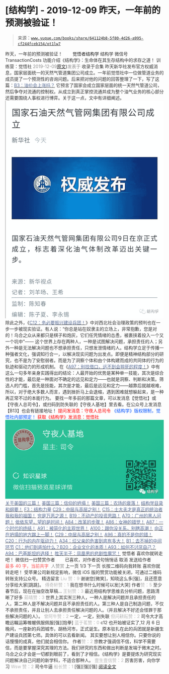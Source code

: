 # [结构学] - 2019-12-09 昨天，一年前的预测被验证！

> 来源：[`www.yuque.com/books/share/641124b8-5f80-4d26-a995-cf244fceb154/ot1lw7`](https://www.yuque.com/books/share/641124b8-5f80-4d26-a995-cf244fceb154/ot1lw7)

<ne-p id="520f42f3293818f927861ebbd5b15da4_p_0" data-lake-id="520f42f3293818f927861ebbd5b15da4_p_0"><ne-text id="u2a9d166e" style="color: rgb(51, 51, 51);">昨天，一年前的预测被验证！</ne-text></ne-p> <ne-p id="558439c9869f0ead2c7239453a6fdd94" data-lake-id="558439c9869f0ead2c7239453a6fdd94"><ne-text id="u9b2d4b5c" ne-fontsize="12" style="color: rgb(255, 255, 255);">原创</ne-text><ne-text id="u15913671" ne-fontsize="14">觉悟者</ne-text><ne-text id="uafa1c849" ne-fontsize="14">结构学</ne-text></ne-p> <ne-p id="cade1b884a24f4b88d1a7acdd050aa19" data-lake-id="cade1b884a24f4b88d1a7acdd050aa19"><ne-text id="u55d9dd4a" ne-fontsize="14" ne-bold="true" style="color: rgb(51, 51, 51);">结构学</ne-text></ne-p> <ne-p id="409e23371d407ad668ce73b30c26b5e5" data-lake-id="409e23371d407ad668ce73b30c26b5e5"><ne-text id="uc5c643ba" ne-fontsize="14" style="color: rgb(51, 51, 51);">微信号</ne-text><ne-text id="u7a447313" ne-fontsize="14" style="color: rgb(51, 51, 51);">TransactionCosts</ne-text></ne-p> <ne-p id="c750f95634e0c416c29f949d6818be94" data-lake-id="c750f95634e0c416c29f949d6818be94"><ne-text id="u60e5507f" ne-fontsize="14" style="color: rgb(51, 51, 51);">功能介绍</ne-text><ne-text id="u800bffbe" ne-fontsize="14" style="color: rgb(51, 51, 51);">《结构学》：生命体在其生存结构中的求存之道！ 训练营：觉悟社</ne-text></ne-p> <ne-p id="5ebb5b4483219a5295d6bb1808c4ed08" data-lake-id="5ebb5b4483219a5295d6bb1808c4ed08"><ne-text id="u1df1738e" style="color: rgb(140, 140, 140);">2019-12-09</ne-text>[<ne-text id="u7d7e28df" ne-fontsize="14">原文</ne-text>](https://mp.weixin.qq.com/s?__biz=MzIzMDYwOTM0Mg==&mid=2247484158&idx=1&sn=4d7eef21f730a7a27a3dabe01584c04a&chksm=e8b19a2fdfc61339f80e2277046b1446cc065a95d72e704e927bf052011e0557cadff235b54e#rd))<ne-text id="ua9e853e4" ne-fontsize="14" style="color: rgb(140, 140, 140);">发表于</ne-text></ne-p> <ne-p id="3d0b9c2d86cf798e57b258fba5abfec7" data-lake-id="3d0b9c2d86cf798e57b258fba5abfec7"><ne-text id="ua157f476" style="color: rgb(51, 51, 51);">收录于合集</ne-text></ne-p> <ne-p id="9eef859fa00ca9e5196b810a2d8b87d6" data-lake-id="9eef859fa00ca9e5196b810a2d8b87d6"><ne-text id="ubf86d3b6" style="color: rgb(51, 51, 51);">昨天新华社发布官方权威消息，国家层面统一的天然气管道集团公司成立。一年前觉悟社中一位做管道业务的成员提了一个预测性的咨询问题。后来把对他的问题的回答整理了一下，写了这篇：</ne-text>[<ne-text id="ucb219713" style="color: rgb(87, 107, 149);">B3：油价会上涨吗？</ne-text>](http://mp.weixin.qq.com/s?__biz=MzAxNDk1NjI2Mw==&mid=2247484078&idx=1&sn=6eee861727c21eef764e35f2379d643d&chksm=9b8a2126acfda83052cc25adc2294b7e0ccbece32af96e58033b4e7febfbd9ef719bba384a87&scene=21#wechat_redirect) <ne-text id="ubf0bdf60" style="color: rgb(51, 51, 51);">它预言了国家会成立国家层面的统一天然气管道公司，然后争夺对流通的控制权。从成立到真正掌控流通并成为整个油气业务的核心部分还需要围绕人事权进行博弈。关于这一点，文中有详细阐述。</ne-text></ne-p> <ne-p id="8d3511349af2a49a83d4284cee7a0c36" data-lake-id="8d3511349af2a49a83d4284cee7a0c36" ne-alignment="center"><ne-card data-card-name="image" data-card-type="inline" id="INV5a" data-event-boundary="card" style="color: rgb(51, 51, 51);">![](img/084652ee90395258df9451352f61cec7.png)  <ne-p id="e96a825f16c255208f15def615dfc678" data-lake-id="e96a825f16c255208f15def615dfc678" ne-alignment="left"><ne-text id="u69d16165" style="color: rgb(51, 51, 51);">除此之外，《</ne-text>[<ne-text id="u8b03691f" style="color: rgb(87, 107, 149);">C12：务必要振兴建设兵团！</ne-text>](http://mp.weixin.qq.com/s?__biz=MzAxNDk1NjI2Mw==&mid=2247484193&idx=1&sn=88c86597191d0c97a411f9ea6f7b7c5d&chksm=9b8a20a9acfda9bfae819e8e42531fe6d523dd244ef0fc0c0787ab812540108c181f7ec2ffa9&scene=21#wechat_redirect)<ne-text id="u7ab52d02" style="color: rgb(51, 51, 51);">》中对西北社会治理政策的预判也在一步一步被现实验证。有人说：“你总是站在奴隶主的立场上，非常抱歉，您是对的！乌合之众从来都只是棋子和炮灰，它们任凭情绪的怂恿，被裹挟着投入一个又一个坑中"—— 这个世界上存在两种人，一种是试图解决问题，承担责任的人；另外一种是无法解决问题也不想承担责任，只想发泄情绪的人。结构学立足于传播一种强者文化，强调知行合一，以解决现实问题为出发点。即便是精神结构部分的研究，也不是为了安慰弱者。而是为了洞察个体和由个体构建而成的共同体的行为的轨迹和驱动力的形成机制。</ne-text></ne-p> <ne-p id="ea549f18626ed0a842cd9af507dc3f1a" data-lake-id="ea549f18626ed0a842cd9af507dc3f1a" ne-alignment="left"><ne-text id="u83620c69" style="color: rgb(51, 51, 51);">在《</ne-text>[<ne-text id="ub473bff4" style="color: rgb(87, 107, 149);">A97：别找借口，远不到会猝死的程度！</ne-text>](http://mp.weixin.qq.com/s?__biz=MzAxNDk1NjI2Mw==&mid=2247484866&idx=1&sn=d93222730b1fd65cd31d270e54c91073&chksm=9b8a264aacfdaf5cf1d8eab64891b03e7b9966e887c9f512b7cb4a3f6cca04f1faa2c5da905d&scene=21#wechat_redirect)<ne-text id="u39378449" style="color: rgb(51, 51, 51);">》中有这么一句多年亲身实践得出的结论：</ne-text><ne-text id="u3aa07fce" ne-bold="true" style="color: rgb(51, 51, 51);">人最开始的优势是某种单一技能，其次是综合性的才能，最后是一种面对不确定的远见和定力——也就是洞察、判断和决策。</ne-text><ne-text id="ub46b2ca0" style="color: rgb(51, 51, 51);">筛选人的门槛，首先是技能，其次是才能，最后是远见和定力——越靠后就越艰难，所以，对于绝大多数人而言，遇到挫折马上会退缩，遇到困难就想躲起来，是一种再正常不过的本能行为。</ne-text></ne-p> <ne-p id="c6087728d913395be3ca73ed32a9317d" data-lake-id="c6087728d913395be3ca73ed32a9317d" ne-alignment="left"><ne-text id="u2ecb5c35" style="color: rgb(51, 51, 51);">要找一年多前的那篇文章，可以发消息【觉悟社】或【守夜人总司令】，或扫码到防失联的【守夜人基地】里去看。在公众号上发消息【B13】也会有链接地址！</ne-text></ne-p> <ne-p id="291c78c7299b2dca2ad65b08038b909f" data-lake-id="291c78c7299b2dca2ad65b08038b909f" ne-alignment="center"><ne-text id="uccb0d68f" ne-bold="true" style="color: rgb(255, 0, 0);">提问发消息：守夜人总司令</ne-text></ne-p> <ne-p id="e976805300ca710ec12eb3fe8cbf06e9" data-lake-id="e976805300ca710ec12eb3fe8cbf06e9" ne-alignment="center"><ne-text id="ue257edc8" ne-fontsize="13" style="color: rgb(0, 82, 255);">《结构学》版权限制，觉悟社内部预定！</ne-text></ne-p> <ne-p id="143339366487cdef99b5be894d934a56" data-lake-id="143339366487cdef99b5be894d934a56" ne-alignment="center"><ne-text id="ua75ee7e6" style="color: rgb(255, 0, 0);">获取《结构学》发消息</ne-text><ne-text id="u3882346c" ne-bold="true" style="color: rgb(255, 0, 0);">：觉悟社</ne-text></ne-p> <ne-p id="07b5db87e07761edbcd846b181bbab5c" data-lake-id="07b5db87e07761edbcd846b181bbab5c" ne-alignment="center"><ne-card data-card-name="image" data-card-type="inline" id="cqqCa" data-event-boundary="card" style="color: rgb(51, 51, 51);">![](img/23be573860ab5bdbbc425247e81afc6c.png)  <ne-p id="49c9f5c581943b259b16a90c3324f627" data-lake-id="49c9f5c581943b259b16a90c3324f627">[<ne-text id="ucb3e89e9" style="color: rgb(87, 107, 149);">关于美国的三篇！</ne-text>](http://mp.weixin.qq.com/s?__biz=MzIzMDYwOTM0Mg==&mid=2247484082&idx=1&sn=7f0efdc740505aeff41af3593c2c07d2&chksm=e8b19a63dfc613757721204eef321ddcad7ddc01dfc2076db117c37c0b37d75438f2e405c830&scene=21#wechat_redirect)</ne-p> <ne-p id="a6c638d7fdc7fca94229103b70c124b4" data-lake-id="a6c638d7fdc7fca94229103b70c124b4">[<ne-text id="u57538975" style="color: rgb(87, 107, 149);">美国三篇：信仰的坍塌！</ne-text>](http://mp.weixin.qq.com/s?__biz=MzIzMDYwOTM0Mg==&mid=2247484086&idx=1&sn=84a690a2f2f277ffb97bd9ae9b8997b5&chksm=e8b19a67dfc61371cbaa58bdc4cf884dcb865ce62dc947cf1cf3e7653716339ff71d49c563bb&scene=21#wechat_redirect)</ne-p> <ne-p id="d0154a57baaa53c926ca0006486265f4" data-lake-id="d0154a57baaa53c926ca0006486265f4">[<ne-text id="u03ac292c" style="color: rgb(87, 107, 149);">美国三篇：农场的衰落！</ne-text>](http://mp.weixin.qq.com/s?__biz=MzAxNDk1NjI2Mw==&mid=2247484839&idx=1&sn=ab17e9c4ae5af883a17a9c0fcafe94dd&chksm=9b8a262facfdaf399eab6252e9034d5a64a95f1c2575ed6570615dc11980d7d14b684341c22d&scene=21#wechat_redirect)</ne-p> <ne-p id="648b9bfd0ab41db6464844ddd568a9c6" data-lake-id="648b9bfd0ab41db6464844ddd568a9c6">[<ne-text id="u84746a26" style="color: rgb(87, 107, 149);">结构学目录和纲要！</ne-text>](http://mp.weixin.qq.com/s?__biz=MzIzMDYwOTM0Mg==&mid=2247484053&idx=1&sn=c1f5eab393cc4446a8289a6e25038b36&chksm=e8b19a44dfc613522c81444af83496ce9efdc9ad6c892fb4664d48d5a8c3d4281f0f94772c04&scene=21#wechat_redirect)</ne-p> <ne-p id="3e4ee73d514bf9a2b85dd80364e11b63" data-lake-id="3e4ee73d514bf9a2b85dd80364e11b63">[<ne-text id="ubea26575" style="color: rgb(87, 107, 149);">F3：结构力量</ne-text>](http://mp.weixin.qq.com/s?__biz=MzIzMDYwOTM0Mg==&mid=2247483942&idx=1&sn=53a6cd726a0ea5e93ef015690fa25d3b&chksm=e8b19af7dfc613e1f5509b8cebb677a6aa963a98b47438c54e89a8979374e794372cb1f0fe84&scene=21#wechat_redirect)</ne-p> <ne-p id="02d5393048cb950abcfe44d2b9eb8caa" data-lake-id="02d5393048cb950abcfe44d2b9eb8caa">[<ne-text id="uf6304345" style="color: rgb(87, 107, 149);">C29：中层与高层之别！</ne-text>](http://mp.weixin.qq.com/s?__biz=MzIzMDYwOTM0Mg==&mid=2247484061&idx=1&sn=6b5effaceec4ccea129b0b2c0ff9eb94&chksm=e8b19a4cdfc6135a82d4a79c2245a8efb5cea97135ffeef76afcdb0f1d23fc37408270b77ac3&scene=21#wechat_redirect)</ne-p> <ne-p id="4d4edb66fad056a4acbe58668e7445b6" data-lake-id="4d4edb66fad056a4acbe58668e7445b6">[<ne-text id="ua152dafd" style="color: rgb(87, 107, 149);">C15：士大夫才是真正的统治者</ne-text>](http://mp.weixin.qq.com/s?__biz=MzIzMDYwOTM0Mg==&mid=2247483960&idx=1&sn=91978b70e123a7a6a57a3678d4b17e86&chksm=e8b19ae9dfc613ff1bd2aadb1504c0332942657d1fcb07f947b313ec1c123cc75b21b23f6e16&scene=21#wechat_redirect)</ne-p><ne-p id="5a7a7a7c32c8ca460a0d0fca87c5e01d" data-lake-id="5a7a7a7c32c8ca460a0d0fca87c5e01d">[<ne-text id="u1a657dd0" style="color: rgb(87, 107, 149);">我和我的祖国！</ne-text>](http://mp.weixin.qq.com/s?__biz=MzIzMDYwOTM0Mg==&mid=2247484115&idx=1&sn=e04f533c19139936604c97042b23ab88&chksm=e8b19a02dfc6131403531aa897c8c5c2e6881cb25262189d25ba73bf44039af2a4ed9dad3a6f&scene=21#wechat_redirect)</ne-p> <ne-p id="72c1107380fca90a3e71efb9a0dfc5c8" data-lake-id="72c1107380fca90a3e71efb9a0dfc5c8">[<ne-text id="ua7b7081e" style="color: rgb(87, 107, 149);">穷是万恶之源！</ne-text>](http://mp.weixin.qq.com/s?__biz=MzAxNDk1NjI2Mw==&mid=2247483823&idx=1&sn=e54ebe9891b302dc0bf1815c76ccf8b7&chksm=9b8a2227acfdab31a05e273addd9159d4b8263d58d3c58bf214841c8189157519719c3427306&scene=21#wechat_redirect)</ne-p> <ne-p id="12a9f989b9bbd6227e6fd4624f9880ba" data-lake-id="12a9f989b9bbd6227e6fd4624f9880ba">[<ne-text id="ue0e8dee2" style="color: rgb(87, 107, 149);">B19：不动产的投资思路！</ne-text>](http://mp.weixin.qq.com/s?__biz=MzIzMDYwOTM0Mg==&mid=2247484069&idx=1&sn=a13a6e590a21b27fd1356718b3a2dcd3&chksm=e8b19a74dfc613622b23c7233732cbb1d499c75f9b7ac3047cdeaee3a34eeae7d3b4871429f1&scene=21#wechat_redirect)</ne-p> <ne-p id="1143eeab68b49794e6a067a3a82f7d5e" data-lake-id="1143eeab68b49794e6a067a3a82f7d5e">[<ne-text id="ua3b0f384" style="color: rgb(87, 107, 149);">A70：广州的黑人问题！</ne-text>](http://mp.weixin.qq.com/s?__biz=MzIzMDYwOTM0Mg==&mid=2247484073&idx=1&sn=3ffde794629bfd65117e0f4f589cc7fe&chksm=e8b19a78dfc6136e940b88d2e15d6e62b5fd657d5daa5182e9cdc73255788b995629b0c192f6&scene=21#wechat_redirect)</ne-p> <ne-p id="87cf438008644a964810c19e0185e238" data-lake-id="87cf438008644a964810c19e0185e238">[<ne-text id="u6adda586" style="color: rgb(87, 107, 149);">依依东望，望的是时间！</ne-text>](http://mp.weixin.qq.com/s?__biz=MzIzMDYwOTM0Mg==&mid=2247483860&idx=1&sn=b5b01ae82ff764ce2806251e3f2a809f&chksm=e8b19905dfc61013607735eb7782299c9a4d7a39a8b15a7b46182ef20eda3ffe9f6ed6337e1f&scene=21#wechat_redirect)</ne-p> <ne-p id="15fe855afd89beb06e10d69aa0277336" data-lake-id="15fe855afd89beb06e10d69aa0277336">[<ne-text id="u489371f8" style="color: rgb(87, 107, 149);">A84：改革的步骤！</ne-text>](http://mp.weixin.qq.com/s?__biz=MzIzMDYwOTM0Mg==&mid=2247484098&idx=1&sn=8a28fd5dce47b485ed38e4f3cfdb7d05&chksm=e8b19a13dfc61305fde13511d297aa1d6b59184825c7998f338e7d5f36742e3c06c717d78fe8&scene=21#wechat_redirect)</ne-p> <ne-p id="0eacd78db626cd5e51a5f9206806cf9f" data-lake-id="0eacd78db626cd5e51a5f9206806cf9f">[<ne-text id="ub62705e0" style="color: rgb(87, 107, 149);">A86：女神的错觉！</ne-text>](http://mp.weixin.qq.com/s?__biz=MzAxNDk1NjI2Mw==&mid=2247484733&idx=1&sn=fab22e8ab3f80b78dab3d4e2e2716bfb&chksm=9b8a26b5acfdafa374df83506e5086a573169362877918977c08490b4e9747c45c99d1266e7f&scene=21#wechat_redirect)</ne-p> <ne-p id="aa4445afbfa8600ba8182a98f6143b45" data-lake-id="aa4445afbfa8600ba8182a98f6143b45">[<ne-text id="u98d84510" style="color: rgb(87, 107, 149);">A87：一个时代的终结！</ne-text>](http://mp.weixin.qq.com/s?__biz=MzIzMDYwOTM0Mg==&mid=2247484102&idx=1&sn=c0572fe89409ac0ef2d1468b8f81f130&chksm=e8b19a17dfc6130119eacf0492c237b5173f6f9c13265a36d7919e3132228f8c2d3306863c08&scene=21#wechat_redirect)</ne-p> <ne-p id="fc16639a445b1293220d79af914d5611" data-lake-id="fc16639a445b1293220d79af914d5611">[<ne-text id="uf965cfc4" style="color: rgb(87, 107, 149);">A91：被简化的主观世界！</ne-text>](http://mp.weixin.qq.com/s?__biz=MzIzMDYwOTM0Mg==&mid=2247484106&idx=1&sn=89ac1e2a068a9114c08822ed3a6a9916&chksm=e8b19a1bdfc6130d67743acf04c384cd66fa3d13b83614a9b3d70edda3290e8af9765c31b7d7&scene=21#wechat_redirect)</ne-p> <ne-p id="ae0eb91e6daa80106dd4a38c61427377" data-lake-id="ae0eb91e6daa80106dd4a38c61427377">[<ne-text id="u6ce3d815" style="color: rgb(87, 107, 149);">A100：跟你没关系，别瞎高潮！</ne-text>](http://mp.weixin.qq.com/s?__biz=MzAxNDk1NjI2Mw==&mid=2247484826&idx=1&sn=c2df87478a77eebf01085c7795424395&chksm=9b8a2612acfdaf04f9034241f17123b00853fb4fa0af799266ae01cdd7ce776318d0d88cde41&scene=21#wechat_redirect)</ne-p> <ne-p id="4d6a5a6c379105b0061f97d7bde21811" data-lake-id="4d6a5a6c379105b0061f97d7bde21811">[<ne-text id="u54171654" style="color: rgb(87, 107, 149);">向正在坍塌的地方踹上一脚！</ne-text>](http://mp.weixin.qq.com/s?__biz=MzAxNDk1NjI2Mw==&mid=2247483789&idx=1&sn=5e44b7b524c3dc4bb7705f49ed0a44a3&chksm=9b8a2205acfdab139e4b1d44ef6702b09c9fbf79505340205d13fbdaa33207a997f54bee0e97&scene=21#wechat_redirect)</ne-p> <ne-p id="385bb3005e5d8f95cc0aa47e90c4e41a" data-lake-id="385bb3005e5d8f95cc0aa47e90c4e41a">[<ne-text id="u2bf500f4" style="color: rgb(87, 107, 149);">C29：中层与高层之别！</ne-text>](http://mp.weixin.qq.com/s?__biz=MzIzMDYwOTM0Mg==&mid=2247484061&idx=1&sn=6b5effaceec4ccea129b0b2c0ff9eb94&chksm=e8b19a4cdfc6135a82d4a79c2245a8efb5cea97135ffeef76afcdb0f1d23fc37408270b77ac3&scene=21#wechat_redirect)</ne-p> <ne-p id="816564217860d4e975723b072ffd52c0" data-lake-id="816564217860d4e975723b072ffd52c0">[<ne-text id="u87f301c7" style="color: rgb(87, 107, 149);">A96：真的不是你的错！</ne-text>](http://mp.weixin.qq.com/s?__biz=MzAxNDk1NjI2Mw==&mid=2247484835&idx=1&sn=9f24aba2a2b22cf3033e76a5435e352e&chksm=9b8a262bacfdaf3d1cf1dabf21851d162769a2bcd6826d220efeee9e34c408950f56eadd0baf&scene=21#wechat_redirect)</ne-p> <ne-p id="ad690a4f8f0722fdef9d30a6ee7abb6c" data-lake-id="ad690a4f8f0722fdef9d30a6ee7abb6c">[<ne-text id="u7c068eae" style="color: rgb(87, 107, 149);">C20：行为的内在驱动力！</ne-text>](http://mp.weixin.qq.com/s?__biz=MzIzMDYwOTM0Mg==&mid=2247484003&idx=1&sn=a62ddbccc64f9f19890c0dff9605b6f7&chksm=e8b19ab2dfc613a47b840d331bb9c43711798f5102681c0d1a06cb3996450c1d34bc8573b7e0&scene=21#wechat_redirect)</ne-p> <ne-p id="052d8489f0568778cddc0241fd128cd4" data-lake-id="052d8489f0568778cddc0241fd128cd4">[<ne-text id="u7c04dcfe" style="color: rgb(87, 107, 149);">A34：烂父亲的危害到底有多大！</ne-text>](http://mp.weixin.qq.com/s?__biz=MzIzMDYwOTM0Mg==&mid=2247483986&idx=1&sn=984fbf5e696f7a3f34f25dcf93037cea&chksm=e8b19a83dfc61395d629a54503920505c42a73a62b9e72308ed4ea0d66c509ca66a1a3138ea5&scene=21#wechat_redirect)</ne-p> <ne-p id="6232fcd1b4a75bd785ec3ffa4d306bfe" data-lake-id="6232fcd1b4a75bd785ec3ffa4d306bfe">[<ne-text id="u1426850a" style="color: rgb(87, 107, 149);">B1：去不掉的中间环节</ne-text>](http://mp.weixin.qq.com/s?__biz=MzIzMDYwOTM0Mg==&mid=2247483903&idx=1&sn=e8a21cb816d6a27d869f81463805a208&chksm=e8b1992edfc610380f54d91f9acc9844820c77ce8a5bcedb4f36372c406647f45fd2514a6a77&scene=21#wechat_redirect)</ne-p> <ne-p id="45449fbc51f41514fee26e0375dbef58" data-lake-id="45449fbc51f41514fee26e0375dbef58">[<ne-text id="u660c3581" style="color: rgb(87, 107, 149);">C1：他们到底怕什么？</ne-text>](http://mp.weixin.qq.com/s?__biz=MzIzMDYwOTM0Mg==&mid=2247483830&idx=1&sn=b49870ee1ebbd5397ad409346c93b630&chksm=e8b19967dfc61071fc4a913312b8e255008adb24a32c745465d3da59e45465a9fdc0aa36bd8e&scene=21#wechat_redirect)</ne-p><ne-p id="d7bcf3deb33d7c7e8a46cefdd0d9ee85" data-lake-id="d7bcf3deb33d7c7e8a46cefdd0d9ee85">[<ne-text id="u567e59e6" style="color: rgb(87, 107, 149);">B20：企业文化的本质！</ne-text>](http://mp.weixin.qq.com/s?__biz=MzIzMDYwOTM0Mg==&mid=2247484111&idx=1&sn=d6154ef03c3702d24ebbd49ec6d2544b&chksm=e8b19a1edfc61308357f4cc639a74339e18c1e7ea64e351a1d73fac03d82e0daa3d7cbd2b4f7&scene=21#wechat_redirect)[<ne-text id="u0e81faad" style="color: rgb(87, 107, 149);">A93：如何不讨厌自己？</ne-text>](http://mp.weixin.qq.com/s?__biz=MzAxNDk1NjI2Mw==&mid=2247484783&idx=1&sn=08bb06c4b322311a9d08a0d67077b6ac&chksm=9b8a26e7acfdaff1fb664e30d3365b7405692c4c7e53b41d078052fcbd87faf8de05c04346ce&scene=21#wechat_redirect)</ne-p> <ne-p id="5ed05f281ebba5a9866d5e66588b680e" data-lake-id="5ed05f281ebba5a9866d5e66588b680e">[<ne-text id="u916ab0e0" style="color: rgb(87, 107, 149);">A94：巴基斯坦的选择！</ne-text>](http://mp.weixin.qq.com/s?__biz=MzAxNDk1NjI2Mw==&mid=2247484787&idx=1&sn=1e88f66866554dbb73e4fd4d7947be0d&chksm=9b8a26fbacfdafed9d52a547f2f4608ef001fa2b6a07ec62bb06c5df56b23b6bca3d7b26b6cf&scene=21#wechat_redirect)</ne-p> <ne-p id="348d20d1b5ca55f3d0330d7336e43f20" data-lake-id="348d20d1b5ca55f3d0330d7336e43f20">[<ne-text id="u87234d3d" style="color: rgb(87, 107, 149);">胜天半子：凤凰男的悲剧性魔咒！</ne-text>](http://mp.weixin.qq.com/s?__biz=MzAxNDk1NjI2Mw==&mid=2247484459&idx=1&sn=3af333a7d8f81253f730e57ba86f6f11&chksm=9b8a27a3acfdaeb524c155bcc629f472e273558add2d9c91ca3295d08144bd6d7d26ed757e6c&scene=21#wechat_redirect)</ne-p> <ne-p id="6481529e35d891a640fd184eb1a9ba81" data-lake-id="6481529e35d891a640fd184eb1a9ba81"><ne-text id="u6d13e248" style="color: rgb(51, 51, 51);">觉悟者</ne-text></ne-p> <ne-p id="3818aab30f6df07e5b9ac24b163b3bc9" data-lake-id="3818aab30f6df07e5b9ac24b163b3bc9"><ne-text id="u1fea83db" style="color: rgb(51, 51, 51);">喜欢你就转走吧！</ne-text></ne-p> <ne-p id="5cd6408ee435c8b302bc5a785f95042d" data-lake-id="5cd6408ee435c8b302bc5a785f95042d"><ne-text id="u02082740" ne-bold="true" style="color: rgb(51, 51, 51);">微信扫一扫赞赏作者</ne-text><ne-text id="u59e01a0a" ne-bold="true" style="color: rgb(255, 255, 255);">赞赏</ne-text></ne-p> <ne-p id="20fdaf208b09af07e77cf3d8e71e62e9" data-lake-id="20fdaf208b09af07e77cf3d8e71e62e9"><ne-text id="u0067ddad" style="color: rgb(51, 51, 51);">已喜欢，</ne-text><ne-text id="u1d8e55cb">对作者说句悄悄话</ne-text></ne-p> <ne-p id="19e4fdfe3cf90cb985b28caaeb66649d" data-lake-id="19e4fdfe3cf90cb985b28caaeb66649d"><ne-text id="u351dd007" style="color: rgb(51, 51, 51);">取消</ne-text></ne-p> <ne-p id="3f237a38be6571def714abe237771b6d" data-lake-id="3f237a38be6571def714abe237771b6d"><ne-text id="u4f7813b9" ne-fontsize="14" ne-bold="true" style="color: rgb(51, 51, 51);">发送给作者</ne-text></ne-p> <ne-p id="9ce9d159e4644c0e9d0317cd607e4d5e" data-lake-id="9ce9d159e4644c0e9d0317cd607e4d5e"><ne-text id="u2703e158" ne-bold="true" style="color: rgb(255, 255, 255);">发送</ne-text></ne-p> <ne-p id="349980fda92cbdc20024a646635c678e" data-lake-id="349980fda92cbdc20024a646635c678e"><ne-text id="uc1cf53e9" ne-fontsize="13" style="color: rgb(250, 81, 81);">最多 40 字，当前共字</ne-text></ne-p> <ne-p id="10941bde4e2fdb80c6a9093778d1b78e" data-lake-id="10941bde4e2fdb80c6a9093778d1b78e"><ne-text id="u70be8719" style="color: rgb(136, 136, 136);"> 人赞赏</ne-text></ne-p> <ne-p id="a1ec246bbc31ef6bffa44db7e955b48c" data-lake-id="a1ec246bbc31ef6bffa44db7e955b48c"><ne-text id="ue6fc9afe" style="color: rgb(51, 51, 51);">上一页</ne-text> <ne-text id="u0ca1d0ec">1</ne-text><ne-text id="u43598aba" style="color: rgb(51, 51, 51);">/3 下一页</ne-text></ne-p> <ne-p id="cb86823d7adcf9fc35649fc843f176f1" data-lake-id="cb86823d7adcf9fc35649fc843f176f1"><ne-text id="u6ba1b673" style="color: rgb(51, 51, 51);">长按二维码向我转账</ne-text></ne-p> <ne-p id="bab1229a29323341c8fb660211236497" data-lake-id="bab1229a29323341c8fb660211236497"><ne-text id="u14e39835" style="color: rgb(51, 51, 51);">喜欢你就转走吧！</ne-text></ne-p> <ne-p id="59e93009c0150e2b4e871deeaea8d928" data-lake-id="59e93009c0150e2b4e871deeaea8d928"><ne-text id="u228f2574" style="color: rgb(51, 51, 51);">受苹果公司新规定影响，微信 iOS 版的赞赏功能被关闭，可通过二维码转账支持公众号。</ne-text></ne-p> <ne-h3 id="1UKBF" data-lake-id="1UKBF"><ne-heading-ext><ne-heading-anchor></ne-heading-anchor><ne-heading-fold></ne-heading-fold></ne-heading-ext><ne-heading-content><ne-text id="u707a7e83" ne-fontsize="16" style="color: rgb(51, 51, 51);">精选留言</ne-text></ne-heading-content></ne-h3>  <ne-p id="b4e20175def4141914bb59cbf479de60" data-lake-id="b4e20175def4141914bb59cbf479de60"><ne-card data-card-name="image" data-card-type="inline" id="KU2Bu" data-event-boundary="card" style="color: rgb(51, 51, 51);"><ne-p id="f133b16e9fccf03c1b36e1a0d4eaa921" data-lake-id="f133b16e9fccf03c1b36e1a0d4eaa921"><ne-text id="u505eb962" style="color: rgb(179, 179, 179);">Liu 赞：9</ne-text></ne-p> <ne-p id="24d4f85b3fc7d10cfad5b3d83d2becfa" data-lake-id="24d4f85b3fc7d10cfad5b3d83d2becfa"><ne-text id="ub6aac0f3" style="color: rgb(51, 51, 51);">谢谢您[微笑]，知晓这么多[强]，且还愿意分享给大家[跳跳]。</ne-text></ne-p>  <ne-p id="60a9f4d593bcefa846c77d881a556e13" data-lake-id="60a9f4d593bcefa846c77d881a556e13"><ne-card data-card-name="image" data-card-type="inline" id="K3Uf7" data-event-boundary="card" style="color: rgb(51, 51, 51);"><ne-p id="01b43d809537c7df7a6549c14747a0b2" data-lake-id="01b43d809537c7df7a6549c14747a0b2"><ne-text id="u4944c27f" style="color: rgb(179, 179, 179);">傅奇轩赞：1</ne-text></ne-p> <ne-p id="2b09636a6dbbda50d5c45083d887d487" data-lake-id="2b09636a6dbbda50d5c45083d887d487"><ne-text id="ubccacbc2" style="color: rgb(51, 51, 51);">我在想书什么时候可以发[大哭]</ne-text></ne-p> <ne-p id="c4f26aec7b2d55f436414bc575e93b4f" data-lake-id="c4f26aec7b2d55f436414bc575e93b4f"><ne-text id="uf3a5c0a2" style="color: rgb(51, 51, 51);">作者</ne-text><ne-text id="ud57c74fc" style="color: rgb(179, 179, 179);">赞：5</ne-text></ne-p> <ne-p id="4c62f2e5f1d3f7ed3260ae26a6edf49d" data-lake-id="4c62f2e5f1d3f7ed3260ae26a6edf49d"><ne-text id="ue6001b9b" style="color: rgb(51, 51, 51);">至少春节后，现在在抽空改草稿...</ne-text></ne-p>  <ne-p id="73d89789feb8669f4ed6407e7a64bb4c" data-lake-id="73d89789feb8669f4ed6407e7a64bb4c"><ne-card data-card-name="image" data-card-type="inline" id="HvX3h" data-event-boundary="card" style="color: rgb(51, 51, 51);"><ne-p id="120cc3f0a7b30d82c33ec4def1fbb18e" data-lake-id="120cc3f0a7b30d82c33ec4def1fbb18e"><ne-text id="uc665f61c" style="color: rgb(179, 179, 179);">王钊赞：3</ne-text></ne-p> <ne-p id="ed9d0753aee405d16b73517bc5657a70" data-lake-id="ed9d0753aee405d16b73517bc5657a70"><ne-text id="u8aa94757" style="color: rgb(51, 51, 51);">最近用结构学思维去分析问题，思路清晰了好多</ne-text></ne-p>  <ne-p id="dd46cfe930d9e6fa679b5f70cec6ca36" data-lake-id="dd46cfe930d9e6fa679b5f70cec6ca36"><ne-card data-card-name="image" data-card-type="inline" id="Uf0JC" data-event-boundary="card" style="color: rgb(51, 51, 51);"><ne-p id="934fee5114b0b89eea778251a195c803" data-lake-id="934fee5114b0b89eea778251a195c803"><ne-text id="u99a5c9e8" style="color: rgb(179, 179, 179);">茹晴赞：3</ne-text></ne-p> <ne-p id="46a0afab2983a4d19850f96515bca936" data-lake-id="46a0afab2983a4d19850f96515bca936"><ne-text id="u53bfd6a9" style="color: rgb(51, 51, 51);">世界上其实🈶️三种人，一种人是解决问题并且承担责任的人，第二种人是不解决问题并且不承担责任的人。第三种人是自己制造问题，不仅不承担责任，并且让别人去承担责任解决问题的人。（并且解决不好还会怪罪于那些解决问题的人）。</ne-text></ne-p>  <ne-p id="9670cc8475badc5c941da2ff329202f5" data-lake-id="9670cc8475badc5c941da2ff329202f5"><ne-card data-card-name="image" data-card-type="inline" id="shGGY" data-event-boundary="card" style="color: rgb(51, 51, 51);"><ne-p id="46128f6453d5dbd930576dd72c0ffb58" data-lake-id="46128f6453d5dbd930576dd72c0ffb58"><ne-text id="u60a1fc16" style="color: rgb(179, 179, 179);">曾阿牛赞：2</ne-text></ne-p> <ne-p id="1486fb32b03406b9aabd727359fef62d" data-lake-id="1486fb32b03406b9aabd727359fef62d"><ne-text id="u0c6297a8" style="color: rgb(51, 51, 51);">一定，一定，别失联</ne-text></ne-p>  <ne-p id="bc76fb37acf2ad8312b0bf5f2ee6db55" data-lake-id="bc76fb37acf2ad8312b0bf5f2ee6db55"><ne-card data-card-name="image" data-card-type="inline" id="jUxZF" data-event-boundary="card" style="color: rgb(51, 51, 51);"><ne-p id="14d2be4aba805fc2e99ac69f7abe126f" data-lake-id="14d2be4aba805fc2e99ac69f7abe126f"><ne-text id="u909b2707" style="color: rgb(179, 179, 179);">但问耕耘赞：2</ne-text></ne-p> <ne-p id="958895e20db1f92dcda7dc72bbaa7867" data-lake-id="958895e20db1f92dcda7dc72bbaa7867"><ne-text id="u291392c1" style="color: rgb(51, 51, 51);">司令大才高瞻远瞩运筹帷幄佩服佩服[强][抱拳]</ne-text></ne-p>  <ne-p id="0366a8e39a436835e6fb4cd1e37cf5de" data-lake-id="0366a8e39a436835e6fb4cd1e37cf5de"><ne-card data-card-name="image" data-card-type="inline" id="pTqOq" data-event-boundary="card" style="color: rgb(51, 51, 51);"><ne-p id="9b0481fdd56a44af3d63498e20ef0306" data-lake-id="9b0481fdd56a44af3d63498e20ef0306"><ne-text id="u91eecf20" style="color: rgb(179, 179, 179);">蓝于茗赞：0</ne-text></ne-p> <ne-p id="8165dce041ad97176bd0eeaaa133cb20" data-lake-id="8165dce041ad97176bd0eeaaa133cb20"><ne-text id="u287418c5" style="color: rgb(51, 51, 51);">c12 也开始被证实了,12 月 6 日晚间，一座新的兵团城市，胡杨河市，正式诞生。原本驻扎在此的兵团就是新疆生产建设兵团第七师。具体的可以去看新闻。 其实要想让别人相信你。只要你说的话慢慢的成真，他们就会相信你。</ne-text></ne-p> <ne-p id="3e9fc85b2192506a3dbc2c65692dfb46" data-lake-id="3e9fc85b2192506a3dbc2c65692dfb46"><ne-text id="u8870bb3d" style="color: rgb(51, 51, 51);">作者</ne-text><ne-text id="u6b70833f" style="color: rgb(179, 179, 179);">赞：2</ne-text></ne-p> <ne-p id="2c95d3d3b991757dde4c99cdb67303f6" data-lake-id="2c95d3d3b991757dde4c99cdb67303f6"><ne-text id="u88aa18a8" style="color: rgb(51, 51, 51);">宗教才强调信不信，科学不需要信，而是要掌握深究其理的方法。我们研究的东西和做出判断是发端于微末之时。乌合之众才会是一切都到眼前了，看到了才相信。《结构学》是要提炼为研究现实问题解决自己问题的新学科，不适合那种人。</ne-text></ne-p>  <ne-p id="38c0a9c270fbe9539bbc2dcde79182ca" data-lake-id="38c0a9c270fbe9539bbc2dcde79182ca"><ne-card data-card-name="image" data-card-type="inline" id="hQWpu" data-event-boundary="card" style="color: rgb(51, 51, 51);"><ne-p id="112cc7a714918300159c8ea22132fd20" data-lake-id="112cc7a714918300159c8ea22132fd20"><ne-text id="u5598a5d7" style="color: rgb(179, 179, 179);">壹生壹信赞：2</ne-text></ne-p> <ne-p id="00a725f5b818158cecc38f53f90edad5" data-lake-id="00a725f5b818158cecc38f53f90edad5"><ne-text id="u7be7070d" style="color: rgb(51, 51, 51);">厉害厉害，向你学习</ne-text></ne-p>  <ne-p id="94603caac5330177bac14c34eff06748" data-lake-id="94603caac5330177bac14c34eff06748"><ne-card data-card-name="image" data-card-type="inline" id="THc4p" data-event-boundary="card" style="color: rgb(51, 51, 51);"><ne-p id="59e4f7a11f1340dcc8b0e3d4f5a4222f" data-lake-id="59e4f7a11f1340dcc8b0e3d4f5a4222f"><ne-text id="uf40d8a80" style="color: rgb(179, 179, 179);">Wsw 赞：2</ne-text></ne-p> <ne-p id="2a2cd47a2f53bd4d1414ecb20c0b0709" data-lake-id="2a2cd47a2f53bd4d1414ecb20c0b0709"><ne-text id="u86ad0e99" style="color: rgb(51, 51, 51);">司令牛逼</ne-text></ne-p>  <ne-p id="5af7db19a29c6da779c9dc19686765f1" data-lake-id="5af7db19a29c6da779c9dc19686765f1"><ne-card data-card-name="image" data-card-type="inline" id="Tjs8K" data-event-boundary="card" style="color: rgb(51, 51, 51);"><ne-p id="a9038bef48edb65a190631792264d6f8" data-lake-id="a9038bef48edb65a190631792264d6f8"><ne-text id="u83c56feb" style="color: rgb(179, 179, 179);">船长赞：1</ne-text></ne-p> <ne-p id="dbde6e2b8e29d64316bc950300f91281" data-lake-id="dbde6e2b8e29d64316bc950300f91281"><ne-text id="u2ea3baf9" style="color: rgb(51, 51, 51);">[强][强][强]</ne-text></ne-p> <ne-p id="cdc8547f59c30f79ec7c8a39da3fb4b6" data-lake-id="cdc8547f59c30f79ec7c8a39da3fb4b6">[<ne-text id="u58eed436">阅读全文</ne-text>](https://t.zsxq.com/ImAq7qB)</ne-p></ne-card></ne-p></ne-card></ne-p></ne-card></ne-p></ne-card></ne-p></ne-card></ne-p></ne-card></ne-p></ne-card></ne-p></ne-card></ne-p></ne-card></ne-p></ne-card></ne-p></ne-card></ne-p></ne-card></ne-p>